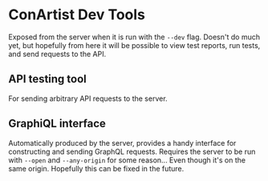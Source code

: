 # ConArtist Dev Tools

Exposed from the server when it is run with the `--dev` flag. Doesn't do much yet, but hopefully
from here it will be possible to view test reports, run tests, and send requests to the API.

## API testing tool

For sending arbitrary API requests to the server.

## GraphiQL interface

Automatically produced by the server, provides a handy interface for constructing and sending
GraphQL requests. Requires the server to be run with `--open` and `--any-origin` for some reason...
Even though it's on the same origin. Hopefully this can be fixed in the future.
